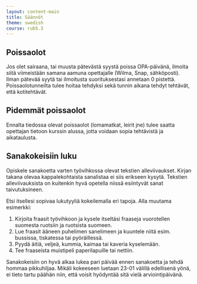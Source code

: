 ```yaml
---
layout: content-main
title: Säännöt
theme: swedish
course: rub5.3
---
```


## Poissaolot
Jos olet sairaana, tai muusta pätevästä syystä poissa OPA-päivänä, ilmoita siitä viimeistään samana aamuna opettajalle (Wilma, Snap, sähköposti). Ilman pätevää syytä tai ilmoitusta suorituksestasi annetaan 0 pistettä. Poissaolotunneilta tulee hoitaa tehdyksi sekä tunnin aikana tehdyt tehtävät, että kotitehtävät.

## Pidemmät poissaolot
Ennalta tiedossa olevat poissaolot (lomamatkat, leirit jne) tulee saatta opettajan tietoon kurssin alussa, jotta voidaan sopia tehtävistä ja aikataulusta.

## Sanakokeisiin luku
Opiskele sanakoetta varten työvihkossa olevat tekstien alleviivaukset. Kirjan
takana olevaa kappalekohtaista sanalistaa ei siis erikseen kysytä. Tekstien
alleviivauksista on kuitenkin hyvä opetella niissä esiintyvät sanat taivutuksineen.

Etsi itsellesi sopivaa lukutyyliä kokeilemalla eri tapoja. Alla muutama esimerkki:

1. Kirjoita fraasit työvihkoon ja kysele itseltäsi fraaseja vuorotellen suomesta
ruotsiin ja ruotsista suomeen.
2. Lue fraasit ääneen puhelimen sanelimeen ja kuuntele niitä esim. bussissa,
tiskatessa tai pyöräillessä.
3. Pyydä äitiä, veljeä, kummia, kaimaa tai kaveria kyselemään.
4. Tee fraaseista muistipeli paperilapuille tai nettiin.

Sanakokeisiin on hyvä alkaa lukea pari päivää ennen sanakoetta ja tehdä hommaa
pikkuhiljaa. Mikäli kokeeseen luetaan 23-01 välillä edellisenä yönä, ei tieto
tartu päähän niin, että voisit hyödyntää sitä vielä arviointipäivänä.
